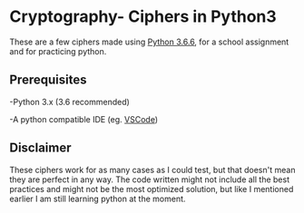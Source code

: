 Cryptography- Ciphers in Python3
================================

These are a few ciphers made using [Python 3.6.6](https://www.python.org/downloads/release/python-366/), for a school assignment and for practicing python.


Prerequisites
-------------

-Python 3.x (3.6 recommended)

-A python compatible IDE (eg. [VSCode](https://code.visualstudio.com/))


Disclaimer
----------

These ciphers work for as many cases as I could test, but that doesn't mean they are perfect in any way. The code written might not include all the best practices and might not be the most optimized solution, but like I mentioned earlier I am still learning python at the moment.
